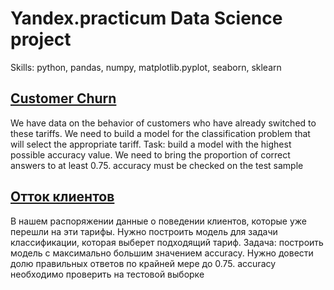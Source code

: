 # Yandex.practicum Data Science project

Skills: python, pandas, numpy, matplotlib.pyplot, seaborn, sklearn

## [Customer Churn](https://github.com/PSImera/Yandex.practicum.ds/blob/main/project_sprint_10_customer_churn/customer_churn_ENG.ipynb)

We have data on the behavior of customers who have already switched to these tariffs. We need to build a model for the classification problem that will select the appropriate tariff. Task: build a model with the highest possible accuracy value. We need to bring the proportion of correct answers to at least 0.75. accuracy must be checked on the test sample

## [Отток клиентов](https://github.com/PSImera/Yandex.practicum.ds/blob/main/project_sprint_10_customer_churn/customer_churn_RU.ipynb)

В нашем распоряжении данные о поведении клиентов, которые уже перешли на эти тарифы. Нужно построить модель для задачи классификации, которая выберет подходящий тариф. Задача: построить модель с максимально большим значением accuracy. Нужно довести долю правильных ответов по крайней мере до 0.75. accuracy необходимо проверить на тестовой выборке

